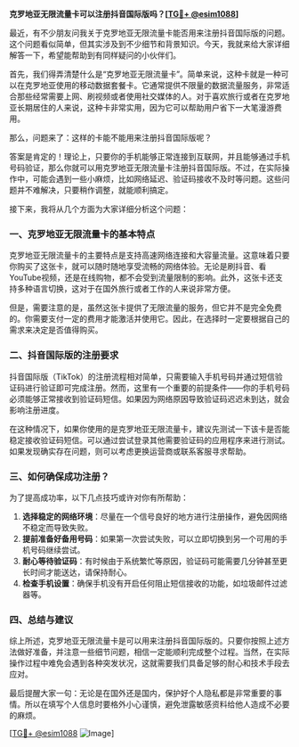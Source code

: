 **克罗地亚无限流量卡可以注册抖音国际版吗？[[TG💪+ @esim1088](https://t.me/s/esim1088)]**

最近，有不少朋友问我关于克罗地亚无限流量卡能否用来注册抖音国际版的问题。这个问题看似简单，但其实涉及到不少细节和背景知识。今天，我就来给大家详细解答一下，希望能帮助到有同样疑问的小伙伴们。

首先，我们得弄清楚什么是“克罗地亚无限流量卡”。简单来说，这种卡就是一种可以在克罗地亚使用的移动数据套餐卡。它通常提供不限量的数据流量服务，非常适合那些经常需要上网、刷视频或者使用社交媒体的人。对于喜欢旅行或者在克罗地亚长期居住的人来说，这种卡非常实用，因为它可以帮助用户省下一大笔漫游费用。

那么，问题来了：这样的卡能不能用来注册抖音国际版呢？

答案是肯定的！理论上，只要你的手机能够正常连接到互联网，并且能够通过手机号码验证，那么你就可以用克罗地亚无限流量卡注册抖音国际版。不过，在实际操作中，可能会遇到一些小麻烦，比如网络延迟、验证码接收不及时等问题。这些问题并不难解决，只要稍作调整，就能顺利搞定。

接下来，我将从几个方面为大家详细分析这个问题：

### 一、克罗地亚无限流量卡的基本特点

克罗地亚无限流量卡的主要特点是支持高速网络连接和大容量流量。这意味着只要你购买了这张卡，就可以随时随地享受流畅的网络体验。无论是刷抖音、看YouTube视频，还是在线购物，都不会受到流量限制的影响。此外，这张卡还支持多种语言切换，这对于在国外旅行或者工作的人来说非常方便。

但是，需要注意的是，虽然这张卡提供了无限流量的服务，但它并不是完全免费的。你需要支付一定的费用才能激活并使用它。因此，在选择时一定要根据自己的需求来决定是否值得购买。

### 二、抖音国际版的注册要求

抖音国际版（TikTok）的注册流程相对简单，只需要输入手机号码并通过短信验证码进行验证即可完成注册。然而，这里有一个重要的前提条件——你的手机号码必须能够正常接收到验证码短信。如果因为网络原因导致验证码迟迟未到达，就会影响注册进度。

在这种情况下，如果你使用的是克罗地亚无限流量卡，建议先测试一下该卡是否能稳定接收验证码短信。可以通过尝试登录其他需要验证码的应用程序来进行测试。如果发现确实存在问题，则可以考虑更换运营商或联系客服寻求帮助。

### 三、如何确保成功注册？

为了提高成功率，以下几点技巧或许对你有所帮助：

1. **选择稳定的网络环境**：尽量在一个信号良好的地方进行注册操作，避免因网络不稳定而导致失败。
2. **提前准备好备用号码**：如果第一次尝试失败，可以立即切换到另一个可用的手机号码继续尝试。
3. **耐心等待验证码**：有时候由于系统繁忙等原因，验证码可能需要几分钟甚至更长时间才能送达，请保持耐心。
4. **检查手机设置**：确保手机没有开启任何阻止短信接收的功能，如垃圾邮件过滤器等。

### 四、总结与建议

综上所述，克罗地亚无限流量卡是可以用来注册抖音国际版的。只要你按照上述方法做好准备，并注意一些细节问题，相信一定能顺利完成整个过程。当然，在实际操作过程中难免会遇到各种突发状况，这就需要我们具备足够的耐心和技术手段去应对。

最后提醒大家一句：无论是在国外还是国内，保护好个人隐私都是非常重要的事情。所以在填写个人信息时要格外小心谨慎，避免泄露敏感资料给他人造成不必要的麻烦。

[[TG💪+ @esim1088](https://t.me/s/esim1088) ![Image](https://i.postimg.cc/4NQfJmqS/Snipaste-2025-05-13-00-14-12.png)]